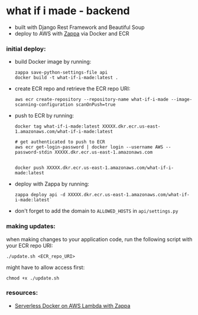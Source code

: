 # what if i made - backend

- built with Django Rest Framework and Beautiful Soup
- deploy to AWS with [Zappa](https://github.com/zappa/Zappa) via Docker and ECR

### **initial deploy:**

- build Docker image by running:
  ```
  zappa save-python-settings-file api
  docker build -t what-if-i-made:latest .
  ```
- create ECR repo and retrieve the ECR repo URI:
  ```
  aws ecr create-repository --repository-name what-if-i-made --image-scanning-configuration scanOnPush=true
  ```
- push to ECR by running:

  ```
  docker tag what-if-i-made:latest XXXXX.dkr.ecr.us-east-1.amazonaws.com/what-if-i-made:latest

  # get authenticated to push to ECR
  aws ecr get-login-password | docker login --username AWS --password-stdin XXXXX.dkr.ecr.us-east-1.amazonaws.com


  docker push XXXXX.dkr.ecr.us-east-1.amazonaws.com/what-if-i-made:latest
  ```

- deploy with Zappa by running:
  ```
  zappa deploy api -d XXXXX.dkr.ecr.us-east-1.amazonaws.com/what-if-i-made:latest`
  ```
- don't forget to add the domain to `ALLOWED_HOSTS` in `api/settings.py`

### **making updates:**

when making changes to your application code, run the following script with your ECR repo URI:

```
./update.sh <ECR_repo_URI>
```

might have to allow access first:

```
chmod +x ./update.sh
```

### **resources:**

- [Serverless Docker on AWS Lambda with Zappa](https://ianwhitestone.work/zappa-serverless-docker/)
